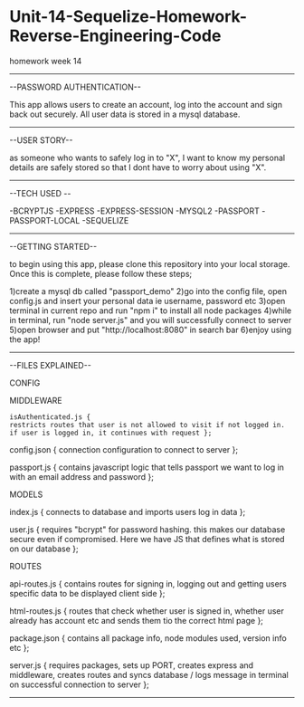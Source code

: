 # Unit-14-Sequelize-Homework-Reverse-Engineering-Code

homework week 14

---

--PASSWORD AUTHENTICATION--

This app allows users to create an account, log into the account and sign back out securely. All user data is stored in a mysql
database.

---

--USER STORY--

as someone who wants to safely log in to "X", I want to know my personal details are safely stored so that I dont have to worry
about using "X".

---

--TECH USED --

-BCRYPTJS
-EXPRESS
-EXPRESS-SESSION
-MYSQL2
-PASSPORT
-PASSPORT-LOCAL
-SEQUELIZE

---

--GETTING STARTED--

to begin using this app, please clone this repository into your local storage. Once this is complete, please follow these steps;

1)create a mysql db called "passport_demo"
2)go into the config file, open config.js and insert your personal data ie username, password etc
3)open terminal in current repo and run "npm i" to install all node packages
4)while in terminal, run "node server.js" and you will successfully connect to server
5)open browser and put "http://localhost:8080" in search bar
6)enjoy using the app!

---

--FILES EXPLAINED--

CONFIG

MIDDLEWARE

    isAuthenticated.js {
    restricts routes that user is not allowed to visit if not logged in. if user is logged in, it continues with request };

config.json {
connection configuration to connect to server };

passport.js {
contains javascript logic that tells passport we want to log in with an email address and password };

MODELS

index.js {
connects to database and imports users log in data };

user.js {
requires "bcrypt" for password hashing. this makes our database secure even if compromised. Here we have JS that defines what is stored on our database };

ROUTES

api-routes.js {
contains routes for signing in, logging out and getting users specific data to be displayed client side };

html-routes.js {
routes that check whether user is signed in, whether user already has account etc and sends them tio the correct html page };

package.json {
contains all package info, node modules used, version info etc };

server.js {
requires packages, sets up PORT, creates express and middleware, creates routes and syncs database / logs message in terminal on successful connection to server };

---

